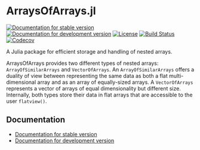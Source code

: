 # ArraysOfArrays.jl

[![Documentation for stable version](https://img.shields.io/badge/docs-stable-blue.svg)](https://JuliaArrays.github.io/ArraysOfArrays.jl/stable)
[![Documentation for development version](https://img.shields.io/badge/docs-dev-blue.svg)](https://JuliaArrays.github.io/ArraysOfArrays.jl/dev)
[![License](http://img.shields.io/badge/license-MIT-brightgreen.svg?style=flat)](LICENSE.md)
[![Build Status](https://github.com/JuliaArrays/ArraysOfArrays.jl/workflows/CI/badge.svg)](https://github.com/JuliaArrays/ArraysOfArrays.jl/actions?query=workflow%3ACI)
[![Codecov](https://codecov.io/gh/JuliaArrays/ArraysOfArrays.jl/branch/main/graph/badge.svg)](https://codecov.io/gh/JuliaArrays/ArraysOfArrays.jl)


A Julia package for efficient storage and handling of nested arrays.

ArraysOfArrays provides two different types of nested arrays: `ArrayOfSimilarArrays` and `VectorOfArrays`.
An `ArrayOfSimilarArrays` offers a duality of view between representing the same data as both a flat multi-dimensional array and as an array of equally-sized arrays. A `VectorOfArrays` represents a vector of arrays of equal dimensionality but different size. Internally, both types store their data in flat arrays that are accessible to the user `flatview()`.

## Documentation

* [Documentation for stable version](https://JuliaArrays.github.io/ArraysOfArrays.jl/stable)
* [Documentation for development version](https://JuliaArrays.github.io/ArraysOfArrays.jl/dev)
